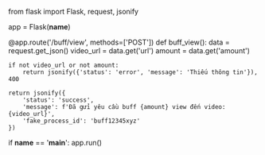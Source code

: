 from flask import Flask, request, jsonify

app = Flask(__name__)

@app.route('/buff/view', methods=['POST'])
def buff_view():
    data = request.get_json()
    video_url = data.get('url')
    amount = data.get('amount')

    if not video_url or not amount:
        return jsonify({'status': 'error', 'message': 'Thiếu thông tin'}), 400

    return jsonify({
        'status': 'success',
        'message': f'Đã gửi yêu cầu buff {amount} view đến video: {video_url}',
        'fake_process_id': 'buff12345xyz'
    })

if __name__ == '__main__':
    app.run()
